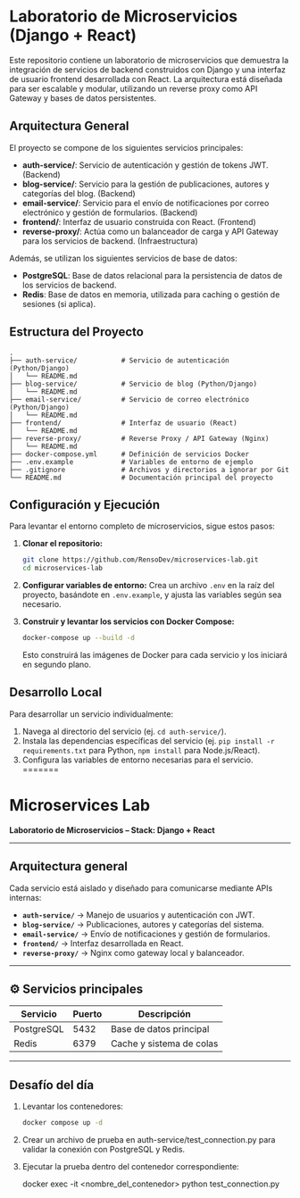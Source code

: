 # Laboratorio de Microservicios (Django + React)

Este repositorio contiene un laboratorio de microservicios que demuestra la integración de servicios de backend construidos con Django y una interfaz de usuario frontend desarrollada con React. La arquitectura está diseñada para ser escalable y modular, utilizando un reverse proxy como API Gateway y bases de datos persistentes.

## Arquitectura General

El proyecto se compone de los siguientes servicios principales:

-   **auth-service/**: Servicio de autenticación y gestión de tokens JWT. (Backend)
-   **blog-service/**: Servicio para la gestión de publicaciones, autores y categorías del blog. (Backend)
-   **email-service/**: Servicio para el envío de notificaciones por correo electrónico y gestión de formularios. (Backend)
-   **frontend/**: Interfaz de usuario construida con React. (Frontend)
-   **reverse-proxy/**: Actúa como un balanceador de carga y API Gateway para los servicios de backend. (Infraestructura)

Además, se utilizan los siguientes servicios de base de datos:

-   **PostgreSQL**: Base de datos relacional para la persistencia de datos de los servicios de backend.
-   **Redis**: Base de datos en memoria, utilizada para caching o gestión de sesiones (si aplica).

## Estructura del Proyecto

```
.
├── auth-service/           # Servicio de autenticación (Python/Django)
│   └── README.md
├── blog-service/           # Servicio de blog (Python/Django)
│   └── README.md
├── email-service/          # Servicio de correo electrónico (Python/Django)
│   └── README.md
├── frontend/               # Interfaz de usuario (React)
│   └── README.md
├── reverse-proxy/          # Reverse Proxy / API Gateway (Nginx)
│   └── README.md
├── docker-compose.yml      # Definición de servicios Docker
├── .env.example            # Variables de entorno de ejemplo
├── .gitignore              # Archivos y directorios a ignorar por Git
└── README.md               # Documentación principal del proyecto
```

## Configuración y Ejecución

Para levantar el entorno completo de microservicios, sigue estos pasos:

1.  **Clonar el repositorio:**
    ```bash
    git clone https://github.com/RensoDev/microservices-lab.git
    cd microservices-lab
    ```

2.  **Configurar variables de entorno:**
    Crea un archivo `.env` en la raíz del proyecto, basándote en `.env.example`, y ajusta las variables según sea necesario.

3.  **Construir y levantar los servicios con Docker Compose:**
    ```bash
    docker-compose up --build -d
    ```
    Esto construirá las imágenes de Docker para cada servicio y los iniciará en segundo plano.

## Desarrollo Local

Para desarrollar un servicio individualmente:

1.  Navega al directorio del servicio (ej. `cd auth-service/`).
2.  Instala las dependencias específicas del servicio (ej. `pip install -r requirements.txt` para Python, `npm install` para Node.js/React).
3.  Configura las variables de entorno necesarias para el servicio.
=======
# Microservices Lab

**Laboratorio de Microservicios – Stack: Django + React**

---

## Arquitectura general

Cada servicio está aislado y diseñado para comunicarse mediante APIs internas:

- **`auth-service/`** → Manejo de usuarios y autenticación con JWT.  
- **`blog-service/`** → Publicaciones, autores y categorías del sistema.  
- **`email-service/`** → Envío de notificaciones y gestión de formularios.  
- **`frontend/`** → Interfaz desarrollada en React.  
- **`reverse-proxy/`** → Nginx como gateway local y balanceador.

---

## ⚙️ Servicios principales

| Servicio      | Puerto | Descripción                |
|----------------|--------|----------------------------|
| PostgreSQL     | 5432   | Base de datos principal    |
| Redis          | 6379   | Cache y sistema de colas   |

---

## Desafío del día

1. Levantar los contenedores:  
   ```bash
   docker compose up -d

2. Crear un archivo de prueba en auth-service/test_connection.py para validar la conexión con PostgreSQL y Redis.

3. Ejecutar la prueba dentro del contenedor correspondiente:
    
   docker exec -it <nombre_del_contenedor> python test_connection.py
